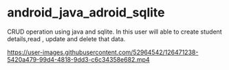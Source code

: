 # android_java_adroid_sqlite

CRUD operation using java and sqlite.
In this user will able to create student details,read , update and delete that data.




https://user-images.githubusercontent.com/52964542/126471238-5420a479-99d4-4818-9dd3-c6c34358e682.mp4

